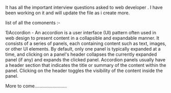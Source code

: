 It has all the important interview questions asked to web developer . I have been working on it  and will update the file as i create more.

list of all the comonents :-

1)Accordion - An accordion is a user interface (UI) pattern often used in web design to present content in a collapsible and expandable manner. 
              It consists of a series of panels, each containing content such as text, images, or other UI elements. By default, only one panel 
              is typically expanded at a time, and clicking on a panel's header collapses the currently expanded panel (if any) and expands the clicked panel.
              Accordion panels usually have a header section that indicates the title or summary of the content within the panel. Clicking on the header toggles 
              the visibility of the content inside the panel.

More to come.........................
